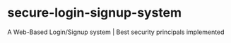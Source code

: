 # secure-login-signup-system
A Web-Based Login/Signup system | Best security principals implemented
